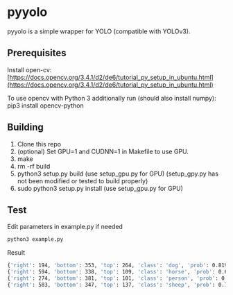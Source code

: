 # pyyolo
pyyolo is a simple wrapper for YOLO (compatible with YOLOv3).

## Prerequisites
Install open-cv:
[https://docs.opencv.org/3.4.1/d2/de6/tutorial_py_setup_in_ubuntu.html](https://docs.opencv.org/3.4.1/d2/de6/tutorial_py_setup_in_ubuntu.html)

To use opencv with Python 3 additionally run (should also install numpy):
pip3 install opencv-python

## Building
1. Clone this repo
2. (optional) Set GPU=1 and CUDNN=1 in Makefile to use GPU.
3. make
4. rm -rf build
5. python3 setup.py build (use setup_gpu.py for GPU) (setup_gpy.py has not been modified or tested to build properly)
6. sudo python3 setup.py install (use setup_gpu.py for GPU)

## Test
Edit parameters in example.py if needed
```bash
python3 example.py
```
Result
```bash
{'right': 194, 'bottom': 353, 'top': 264, 'class': 'dog', 'prob': 0.8198755383491516, 'left': 71}
{'right': 594, 'bottom': 338, 'top': 109, 'class': 'horse', 'prob': 0.6106302738189697, 'left': 411}
{'right': 274, 'bottom': 381, 'top': 101, 'class': 'person', 'prob': 0.702547550201416, 'left': 184}
{'right': 583, 'bottom': 347, 'top': 137, 'class': 'sheep', 'prob': 0.7186083197593689, 'left': 387}
```
